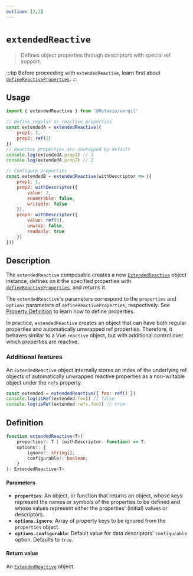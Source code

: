 ```yaml
---
outline: [2,3]
---
```


# `extendedReactive`

> Defines object properties through descriptors with special ref support.

:::tip
Before proceeding with `extendedReactive`, learn first about [`defineReactiveProperties`](/composables/defineReactiveProperties).
:::


## Usage

```js
import { extendedReactive } from '@8ctavio/vergil'

// Define regular or reactive properties
const extendedA = extendedReactive({
    prop1: 1,
    prop2: ref(2)
})
// Reactive properties are unwrapped by default
console.log(extendedA.prop1) // 1
console.log(extendedA.prop2) // 2

// Configure properties
const extendedB = extendedReactive(withDescriptor => ({
    prop1: 1,
    prop2: withDescriptor({
        value: 2,
        enumerable: false,
        writable: false
    }),
    prop3: withDescriptor({
        value: ref(3),
        unwrap: false,
        readonly: true
    })
}))
```

## Description

The `extendedReactive` composable creates a new [`ExtendedReactive`](/utilities/classes#extendedreactive) object instance, defines on it the specified properties with [`defineReactiveProperties`](/composables/defineReactiveProperties), and returns it.

The `extendedReactive`'s parameters correspond to the `properties` and `options` parameters of `defineReactiveProperties`, respectively. See [Property Definition](/composables/defineReactiveProperties#property-definition) to learn how to define properties.

In practice, `extendedReactive` creates an object that can have both regular properties and automatically unwrapped ref properties. Therefore, it behaves similar to a Vue `reactive` object, but with additional control over which properties are reactive.

### Additional features

An `ExtendedReactive` object internally stores an index of the underlying ref objects of automatically unwrapped reactive properties as a non-writable object under the `refs` property.

```js
const extended = extendedReactive({ foo: ref() })
console.log(isRef(extended.foo)) // false
console.log(isRef(extended.refs.foo)) // true
```

## Definition

```ts
function extendedReactive<T>(
    properties?: T | (withDescriptor: function) => T,
    options?: {
        ignore?: string[];
        configurable?: boolean;
    }
): ExtendedReactive<T>
```

#### Parameters

- **`properties`**: An object, or function that returns an object, whose keys represent the names or symbols of the properties to be defined and whose values represent either the properties' (initial) values or descriptors.
- **`options.ignore`**: Array of property keys to be ignored from the `properties` object.
- **`options.configurable`**: Default value for data descriptors' `configurable` option. Defaults to `true`.

#### Return value

An [`ExtendedReactive`](/utilities/classes#extendedreactive) object.